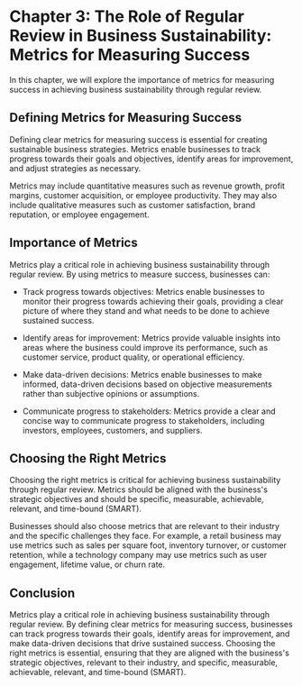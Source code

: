 Chapter 3: The Role of Regular Review in Business Sustainability: Metrics for Measuring Success
===============================================================================================

In this chapter, we will explore the importance of metrics for measuring success in achieving business sustainability through regular review.

Defining Metrics for Measuring Success
--------------------------------------

Defining clear metrics for measuring success is essential for creating sustainable business strategies. Metrics enable businesses to track progress towards their goals and objectives, identify areas for improvement, and adjust strategies as necessary.

Metrics may include quantitative measures such as revenue growth, profit margins, customer acquisition, or employee productivity. They may also include qualitative measures such as customer satisfaction, brand reputation, or employee engagement.

Importance of Metrics
---------------------

Metrics play a critical role in achieving business sustainability through regular review. By using metrics to measure success, businesses can:

* Track progress towards objectives: Metrics enable businesses to monitor their progress towards achieving their goals, providing a clear picture of where they stand and what needs to be done to achieve sustained success.

* Identify areas for improvement: Metrics provide valuable insights into areas where the business could improve its performance, such as customer service, product quality, or operational efficiency.

* Make data-driven decisions: Metrics enable businesses to make informed, data-driven decisions based on objective measurements rather than subjective opinions or assumptions.

* Communicate progress to stakeholders: Metrics provide a clear and concise way to communicate progress to stakeholders, including investors, employees, customers, and suppliers.

Choosing the Right Metrics
--------------------------

Choosing the right metrics is critical for achieving business sustainability through regular review. Metrics should be aligned with the business's strategic objectives and should be specific, measurable, achievable, relevant, and time-bound (SMART).

Businesses should also choose metrics that are relevant to their industry and the specific challenges they face. For example, a retail business may use metrics such as sales per square foot, inventory turnover, or customer retention, while a technology company may use metrics such as user engagement, lifetime value, or churn rate.

Conclusion
----------

Metrics play a critical role in achieving business sustainability through regular review. By defining clear metrics for measuring success, businesses can track progress towards their goals, identify areas for improvement, and make data-driven decisions that drive sustained success. Choosing the right metrics is essential, ensuring that they are aligned with the business's strategic objectives, relevant to their industry, and specific, measurable, achievable, relevant, and time-bound (SMART).


